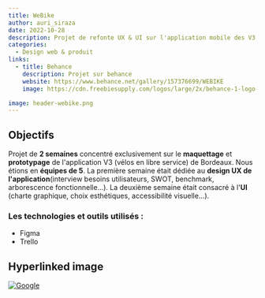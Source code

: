 ```yaml
---
title: WeBike
author: auri_siraza
date: 2022-10-28
description: Projet de refonte UX & UI sur l'application mobile des V3 de Bordeaux.
categories:
  - Design web & produit
links:
  - title: Behance
    description: Projet sur behance
    website: https://www.behance.net/gallery/157376699/WEBIKE
    image: https://cdn.freebiesupply.com/logos/large/2x/behance-1-logo-png-transparent.png

image: header-webike.png
---
```


## Objectifs

Projet de **2 semaines** concentré exclusivement sur le **maquettage** et **prototypage** de l'application V3 (vélos en libre service) de Bordeaux. Nous étions en **équipes de 5**. La première semaine était dédiée au **design UX de l'application**(interview besoins utilisateurs, SWOT, benchmark, arborescence fonctionnelle...). La deuxième semaine était consacré à l'**UI** (charte graphique, choix esthétiques, accessibilité visuelle...).


### Les technologies et outils utilisés :

* Figma
* Trello


## Hyperlinked image

[![Google](https://www.google.com/images/branding/googlelogo/1x/googlelogo_light_color_272x92dp.png)](https://google.com)